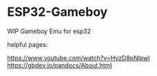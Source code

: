 # ESP32-Gameboy
WIP Gameboy Emu for esp32


helpful pages:

https://www.youtube.com/watch?v=HyzD8pNlpwI
https://gbdev.io/pandocs/About.html
